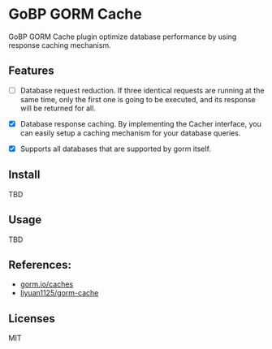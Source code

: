 # GoBP GORM Cache

GoBP GORM Cache plugin optimize database performance by using response caching mechanism.

## Features

- [ ] Database request reduction. If three identical requests are running at the same time, only the first one is going to be executed, and its response will be returned for all.
- [X] Database response caching. By implementing the Cacher interface, you can easily setup a caching mechanism for your database queries.
- [X] Supports all databases that are supported by gorm itself.


## Install

TBD

## Usage

TBD

## References:

- [gorm.io/caches](https://github.com/go-gorm/caches)
- [liyuan1125/gorm-cache](https://github.com/liyuan1125/gorm-cache)

## Licenses

MIT